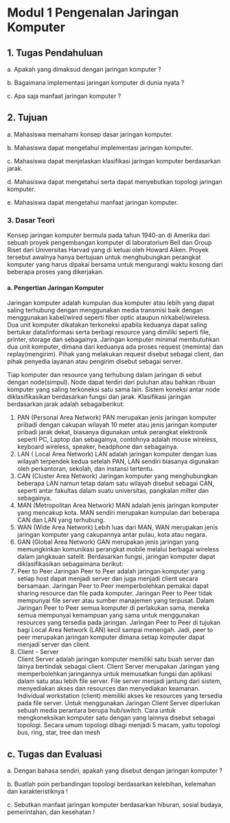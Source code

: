# Modul 1 Pengenalan Jaringan Komputer
## 1. Tugas Pendahuluan
a. Apakah yang dimaksud dengan jaringan komputer ?

b. Bagaimana implementasi jaringan komputer di dunia nyata ?

c. Apa saja manfaat jaringan komputer ?
## 2.	Tujuan
a.	Mahasiswa memahami konsep dasar jaringan komputer.

b.	Mahasiswa dapat mengetahui implementasi jaringan komputer.

c.	Mahasiswa dapat menjelaskan klasifikasi jaringan komputer berdasarkan jarak.

d.	Mahasiswa dapat mengetahui serta dapat menyebutkan topologi jaringan komputer.

e.	Mahasiswa dapat mengetahui manfaat jaringan komputer.
### 3.	Dasar Teori
Konsep jaringan komputer bermula pada tahun 1940-an di Amerika dari sebuah proyek pengembangan komputer di laboratorium Bell dan Group Riset dari Universitas Harvad yang di ketuai oleh Howard Aiken. Proyek tersebut awalnya hanya bertujuan untuk menghubungkan perangkat komputer yang harus dipakai bersama untuk mengurangi waktu kosong dari beberapa proses yang dikerjakan. 
#### a.	Pengertian Jaringan Komputer
Jaringan komputer adalah kumpulan dua komputer atau lebih yang dapat saling terhubung dengan menggunakan media transmisi baik dengan menggunakan kabel/wired seperti fiber optic ataupun nirkabel/wireless. Dua unit komputer dikatakan terkoneksi apabila keduanya dapat saling bertukar data/informasi serta berbagi resource yang dimiliki seperti file, printer, storage dan sebagainya.  Jaringan komputer  minimal membutuhkan dua unit komputer, dimana dari keduanya ada proses request (meminta) dan replay(mengirim). Pihak yang melakukan request disebut sebagai client, dan pihak penyedia layanan atau pengirim disebut sebagai server.
 
Tiap komputer dan resource yang terhubung dalam jaringan di sebut dengan node(simpul). Node dapat terdiri dari puluhan atau bahkan ribuan komputer yang saling terkoneksi satu sama lain. Sistem koneksi antar node diklasifikasikan berdasarkan fungsi dan jarak. Klasifikasi jaringan berdasarkan jarak adalah sebagaiberikut:
1.	PAN (Personal Area Network)
PAN merupakan jenis jaringan komputer pribadi dengan cakupan wilayah 10 meter atau jenis jaringan komputer pribadi jarak dekat, biasanya digunakan untuk perangkat elektronik seperti PC, Laptop  dan sebagainya, contohnya adalah mouse wireless, keyboard wireless, speaker, headphone dan sebagainya.
2.	LAN ( Local Area Network)
LAN adalah jaringan komputer dengan luas wilayah terpendek kedua setelah PAN, LAN sendiri biasanya digunakan oleh perkantoran, sekolah, dan instansi tertentu.
3.	CAN (Cluster Area Network)
Jaringan komputer yang menghubungkan beberapa LAN namun tetap dalam satu wilayah disebut sebagai CAN, seperti antar fakultas dalam suatu universitas, pangkalan milter dan sebagainya.
4.	MAN (Metropolitan Area Network)
MAN adalah jenis jaringan komputer yang mencakup kota. MAN sendiri merupakan kumpulan dari beberapa CAN dan LAN yang terhubung.
5.	WAN (Wide Area Network)
Lebih luas dari MAN, WAN merupakan jenis jaringan komputer  yang cakupannya antar pulau, kota atau negara. 
6.	GAN (Global Area Network)
GAN merupakan jenis jaringan yang memungkinkan komunikasi perangkat mobile melalui berbagai wireless dalam jangkauan satelit.
Berdasarkan fungsi, jaringan komputer dapat diklasifikasikan sebagaimana berikut:
1.	Peer to Peer
Jaringan Peer to Peer adalah jaringan komputer yang setiap host dapat menjadi server dan juga menjadi client secara bersamaan. Jaringan Peer to Peer memperbolehkan pemakai dapat sharing resource dan file pada komputer. Jaringan Peer to Peer tidak mempunyai file server atau sumber manajemen yang terpusat. Dalam Jaringan Peer to Peer semua komputer di perlakukan sama, mereka semua mempunyai kemampuan yang sama untuk menggunakan resources yang tersedia pada jaringan. Jaringan Peer to Peer di tujukan bagi Local Area Network (LAN) kecil sampai menengah. Jadi, peer to peer merupakan jaringan komputer dimana setiap komputer dapat menjadi server dan client.
2.	Client - Server  
Client Server adalah jaringan komputer memiliki satu buah server dan lainya bertindak sebagai client. Client Server merupakan Jaringan yang memperbolehkan jaringannya untuk memusatkan fungsi dan aplikasi dalam satu atau lebih file server.
File server menjadi jantung dari sistem, menyediakan akses dan resources dan menyediakan keamanan. Individual workstation (client) memiliki akses ke resources yang tersedia pada file server. Untuk menggunakan Jaringan Client Server diperlukan sebuah media perantara berupa hub/switch.
 Cara untuk mengkoneksikan komputer satu dengan yang lainnya disebut sebagai topologi. Secara umum topologi dibagi menjadi 5 macam, yaitu topologi bus, ring, star, tree dan mesh
## c.	Tugas dan Evaluasi
a.	Dengan bahasa sendiri, apakah yang disebut dengan jaringan komputer ?

b.	Buatlah poin perbandingan topologi berdasarkan kelebihan, kelemahan dan karakteristiknya !

c.	Sebutkan manfaat jaringan komputer berdasarkan hiburan, sosial budaya, pemerintahan, dan kesehatan !

